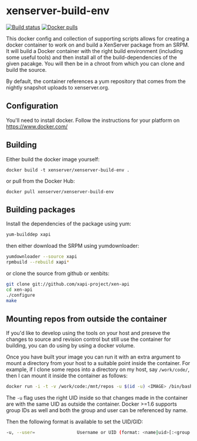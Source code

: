 # xenserver-build-env

[![Build status][travis-badge]][travis-url]
[![Docker pulls][docker-pulls-badge]][docker-url]


This docker config and collection of supporting scripts allows for creating
a docker container to work on and build a XenServer package from an SRPM. It
will build a Docker container with the right build environment (including some
useful tools) and then install all of the build-dependencies of the given
pacakge. You will then be in a chroot from which you can clone and build the
source.

By default, the container references a yum repository that comes from the
nightly snapshot uploads to xenserver.org.

## Configuration

You'll need to install docker. Follow the instructions for your platform on
https://www.docker.com/

## Building

Either build the docker image yourself:

```
docker build -t xenserver/xenserver-build-env .
```

or pull from the Docker Hub:

```
docker pull xenserver/xenserver-build-env
```

## Building packages

Install the dependencies of the package using yum:

```sh
yum-builddep xapi
```

then either download the SRPM using yumdownloader:

```sh
yumdownloader --source xapi
rpmbuild --rebuild xapi*
```

or clone the source from github or xenbits:

```sh
git clone git://github.com/xapi-project/xen-api
cd xen-api
./configure
make
```

## Mounting repos from outside the container
If you'd like to develop using the tools on your host and preseve the changes
to source and revision control but still use the container for building, you
can do using by using a docker volume.

Once you have built your image you can run it with an extra argument to mount
a directory from your host to a suitable point inside the container. For
example, if I clone some repos into a directory on my host, say `/work/code/`,
then I can mount it inside the container as follows:

```sh
docker run -i -t -v /work/code:/mnt/repos -u $(id -u) <IMAGE> /bin/bash
```

The `-u` flag uses the right UID inside so that changes made in the container
are with the same UID as outside the container. Docker >=1.6 supports group IDs
as well and both the group and user can be referenced by name.

Then the following format is available to set the UID/GID:

```sh
-u, --user=                Username or UID (format: <name|uid>[:<group|gid>])
```

[travis-badge]: https://travis-ci.org/xenserver/xenserver-build-env.png?branch=master
[travis-url]: https://travis-ci.org/xenserver/xenserver-build-env
[docker-pulls-badge]: https://img.shields.io/docker/pulls/xenserver/xenserver-build-env.svg
[docker-url]: https://hub.docker.com/r/xenserver/xenserver-build-env/
